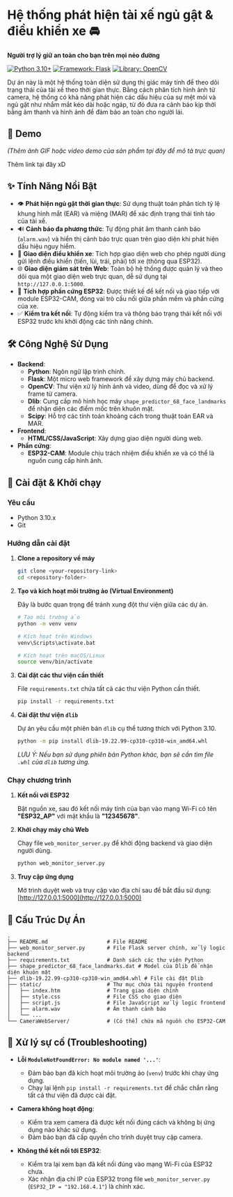 # Hệ thống phát hiện tài xế ngủ gật & điều khiển xe 🚘

**Người trợ lý giữ an toàn cho bạn trên mọi nẻo đường**

[![Python 3.10+](https://img.shields.io/badge/python-3.10+-blue.svg)](https://www.python.org/downloads/)
[![Framework: Flask](https://img.shields.io/badge/Framework-Flask-green.svg)](https://flask.palletsprojects.com/)
[![Library: OpenCV](https://img.shields.io/badge/Library-OpenCV-orange.svg)](https://opencv.org/)

Dự án này là một hệ thống toàn diện sử dụng thị giác máy tính để theo dõi trạng thái của tài xế theo thời gian thực. Bằng cách phân tích hình ảnh từ camera, hệ thống có khả năng phát hiện các dấu hiệu của sự mệt mỏi và ngủ gật như nhắm mắt kéo dài hoặc ngáp, từ đó đưa ra cảnh báo kịp thời bằng âm thanh và hình ảnh để đảm bảo an toàn cho người lái.

## 🎥 Demo

*(Thêm ảnh GIF hoặc video demo của sản phẩm tại đây để mô tả trực quan)*

Thêm link tại đây xD

## ✨ Tính Năng Nổi Bật

- 👁️ **Phát hiện ngủ gật thời gian thực**: Sử dụng thuật toán phân tích tỷ lệ khung hình mắt (EAR) và miệng (MAR) để xác định trạng thái tỉnh táo của tài xế.
- 🔊 **Cảnh báo đa phương thức**: Tự động phát âm thanh cảnh báo (`alarm.wav`) và hiển thị cảnh báo trực quan trên giao diện khi phát hiện dấu hiệu nguy hiểm.
- 🚗 **Giao diện điều khiển xe**: Tích hợp giao diện web cho phép người dùng gửi lệnh điều khiển (tiến, lùi, trái, phải) tới xe (thông qua ESP32).
- 🌐 **Giao diện giám sát trên Web**: Toàn bộ hệ thống được quản lý và theo dõi qua một giao diện web trực quan, dễ sử dụng tại `http://127.0.0.1:5000`.
- 🔌 **Tích hợp phần cứng ESP32**: Được thiết kế để kết nối và giao tiếp với module ESP32-CAM, đóng vai trò cầu nối giữa phần mềm và phần cứng của xe.
- ✅ **Kiểm tra kết nối**: Tự động kiểm tra và thông báo trạng thái kết nối với ESP32 trước khi khởi động các tính năng chính.

## 🛠️ Công Nghệ Sử Dụng

- **Backend**:
  - **Python**: Ngôn ngữ lập trình chính.
  - **Flask**: Một micro web framework để xây dựng máy chủ backend.
  - **OpenCV**: Thư viện xử lý hình ảnh và video, dùng để đọc và xử lý frame từ camera.
  - **Dlib**: Cung cấp mô hình học máy `shape_predictor_68_face_landmarks` để nhận diện các điểm mốc trên khuôn mặt.
  - **Scipy**: Hỗ trợ các tính toán khoảng cách trong thuật toán EAR và MAR.
- **Frontend**:
  - **HTML/CSS/JavaScript**: Xây dựng giao diện người dùng web.
- **Phần cứng**:
  - **ESP32-CAM**: Module chịu trách nhiệm điều khiển xe và có thể là nguồn cung cấp hình ảnh.

## 🚀 Cài đặt & Khởi chạy

### Yêu cầu
- Python 3.10.x
- Git

### Hướng dẫn cài đặt

1.  **Clone a repository về máy**
    ```bash
    git clone <your-repository-link>
    cd <repository-folder>
    ```

2.  **Tạo và kích hoạt môi trường ảo (Virtual Environment)**
    
    Đây là bước quan trọng để tránh xung đột thư viện giữa các dự án.
    ```bash
    # Tạo môi trường ảo
    python -m venv venv
    
    # Kích hoạt trên Windows
    venv\Scripts\activate.bat
    
    # Kích hoạt trên macOS/Linux
    source venv/bin/activate
    ```

3.  **Cài đặt các thư viện cần thiết**

    File `requirements.txt` chứa tất cả các thư viện Python cần thiết.
    ```bash
    pip install -r requirements.txt
    ```

4.  **Cài đặt thư viện `dlib`**

    Dự án yêu cầu một phiên bản `dlib` cụ thể tương thích với Python 3.10.
    ```bash
    python -m pip install dlib-19.22.99-cp310-cp310-win_amd64.whl
    ```
    *LƯU Ý: Nếu bạn sử dụng phiên bản Python khác, bạn sẽ cần tìm file `.whl` của `dlib` tương ứng.*

### Chạy chương trình

1.  **Kết nối với ESP32**

    Bật nguồn xe, sau đó kết nối máy tính của bạn vào mạng Wi-Fi có tên **"ESP32_AP"** với mật khẩu là **"12345678"**.

2.  **Khởi chạy máy chủ Web**

    Chạy file `web_monitor_server.py` để khởi động backend và giao diện người dùng.
    ```bash
    python web_monitor_server.py
    ```

3.  **Truy cập ứng dụng**

    Mở trình duyệt web và truy cập vào địa chỉ sau để bắt đầu sử dụng:
    [http://127.0.0.1:5000](http://127.0.0.1:5000)

## 📂 Cấu Trúc Dự Án
```
.
├── README.md                   # File README
├── web_monitor_server.py       # File Flask server chính, xử lý logic backend
├── requirements.txt            # Danh sách các thư viện Python
├── shape_predictor_68_face_landmarks.dat # Model của Dlib để nhận diện khuôn mặt
├── dlib-19.22.99-cp310-cp310-win_amd64.whl # File cài đặt Dlib
├── static/                     # Thư mục chứa tài nguyên frontend
│   ├── index.htm               # Trang giao diện chính
│   ├── style.css               # File CSS cho giao diện
│   ├── script.js               # File JavaScript xử lý logic frontend
│   ├── alarm.wav               # Âm thanh cảnh báo
│   └── ...
└── CameraWebServer/            # (Có thể) chứa mã nguồn cho ESP32-CAM
```

## 🐛 Xử lý sự cố (Troubleshooting)

- **Lỗi `ModuleNotFoundError: No module named '...'`**:
  - Đảm bảo bạn đã kích hoạt môi trường ảo (`venv`) trước khi chạy ứng dụng.
  - Chạy lại lệnh `pip install -r requirements.txt` để chắc chắn rằng tất cả thư viện đã được cài đặt.

- **Camera không hoạt động**:
  - Kiểm tra xem camera đã được kết nối đúng cách và không bị ứng dụng nào khác sử dụng.
  - Đảm bảo bạn đã cấp quyền cho trình duyệt truy cập camera.

- **Không thể kết nối tới ESP32**:
  - Kiểm tra lại xem bạn đã kết nối đúng vào mạng Wi-Fi của ESP32 chưa.
  - Xác nhận địa chỉ IP của ESP32 trong file `web_monitor_server.py` (`ESP32_IP = "192.168.4.1"`) là chính xác.
